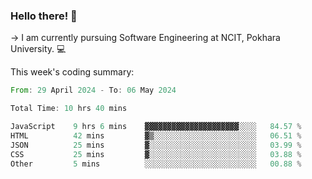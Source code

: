 ### Hello there! 👋

-> I am currently pursuing Software Engineering at NCIT, Pokhara University. 💻


This week's coding summary:
<!--START_SECTION:waka-->

```rust
From: 29 April 2024 - To: 06 May 2024

Total Time: 10 hrs 40 mins

JavaScript    9 hrs 6 mins    ▓▓▓▓▓▓▓▓▓▓▓▓▓▓▓▓▓▓▓▓▓░░░░   84.57 %
HTML          42 mins         ▓▒░░░░░░░░░░░░░░░░░░░░░░░   06.51 %
JSON          25 mins         ▓░░░░░░░░░░░░░░░░░░░░░░░░   03.99 %
CSS           25 mins         ▓░░░░░░░░░░░░░░░░░░░░░░░░   03.88 %
Other         5 mins          ░░░░░░░░░░░░░░░░░░░░░░░░░   00.88 %
```

<!--END_SECTION:waka-->
